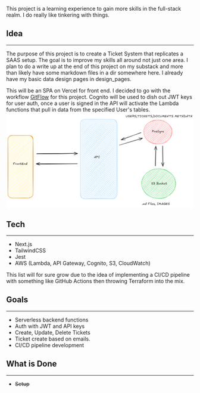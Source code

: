 This project is a learning experience to gain more skills in the full-stack realm. I do really like tinkering with things.

## Idea
---
The purpose of this project is to create a Ticket System that replicates a SAAS setup. The goal is to improve my skills all around not just one area. I plan to do a write up at the end of this project on my substack and more than likely have some markdown files in a dir somewhere here. I already have my basic data design pages in design_pages.

This will be an SPA on Vercel for front end. I decided to go with the workflow [GitFlow](https://www.gitkraken.com/learn/git/git-flow) for this project. Cognito will be used to dish out JWT keys for user auth, once a user is signed in the API will activate the Lambda functions that pull in data from the specified User's tables. 
![Idea Sketch](./desgin_pages/high-overview.png)

## Tech
---
- Next.js
- TailwindCSS
- Jest
- AWS (Lambda, API Gateway, Cognito, S3, CloudWatch)

This list will for sure grow due to the idea of implementing a CI/CD pipeline with something like GitHub Actions then throwing Terraform into the mix.


## Goals
---
- Serverless backend functions
- Auth with JWT and API keys
- Create, Update, Delete Tickets
- Ticket create based on emails.
- CI/CD pipeline development



## What is Done
---
- ~~Setup~~
